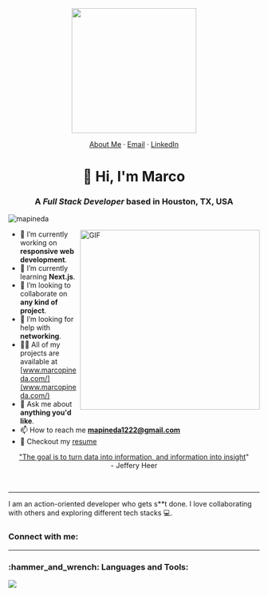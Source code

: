 <div id="header" align="center">
  <img src="https://i.giphy.com/media/v1.Y2lkPTc5MGI3NjExcWljaGtzdDlhd3BoN2xveHJscHY5OTN0ZTh2bHduamxkdXk1d2FleSZlcD12MV9pbnRlcm5hbF9naWZfYnlfaWQmY3Q9Zw/bGgsc5mWoryfgKBx1u/giphy.gif" width="250"/>
</div>
<p align="center">
    <a href="https://mapineda.github.io">About Me</a>
    ·
    <a href="mailto:mapineda1222@gmail.com">Email</a>
    ·
    <a href="https://linkedin.com/in/pinedamarco">LinkedIn</a>
</p>

<h1 align="center">👋 Hi, I'm Marco</h1>
<h3 align="center">A <i>Full Stack Developer</i> based in Houston, TX, USA</h3>


<!-- <p align="center">
<img href="https://codetime.dev" alt="CodeTime Badge" src="https://img.shields.io/endpoint?style=social&color=222&url=https%3A%2F%2Fapi.codetime.dev%2Fshield%3Fid%3D20558%26project%3D%26in=0">
</p> -->

<p align="left"> <img src="https://komarev.com/ghpvc/?username=mapineda&label=Profile%20views&color=0e75b6&style=flat" alt="mapineda" /> </p>

<img align="right" alt="GIF" src="https://gh-uploads.s3.amazonaws.com/active-man-working-on-web-design.png" width="360px"/>

- 🔭 I’m currently working on **responsive web development**.
- 🌱 I’m currently learning **Next.js**.
- 👯 I’m looking to collaborate on **any kind of project**.
- 🤝 I’m looking for help with **networking**.
- 👨‍💻 All of my projects are available at [www.marcopineda.com/](www.marcopineda.com/)
- 💬 Ask me about **anything you'd like**.
- 📫 How to reach me **mapineda1222@gmail.com**
- 📝 Checkout my [resume](https://drive.google.com/file/d/1-HCCdhbppp1e-UTnMboE10oc8mIMQtNt/view?usp=sharing)

<p align="center"><u>"The goal is to turn data into information, and information into insight</u>"<br> - Jeffery Heer</p>
<br/>

---

<p align="left">I am an action-oriented developer who gets s**t done. I love collaborating with others and exploring different tech stacks 💻. </p>


<h3 align="left">Connect with me:</h3>
<p align="left">

<!-- [![My Skills](https://skillicons.dev/icons?i=codepen,devto,twitter,linkedin,stackoverflow,instagram)](https://hopp.bio/lindseyk) -->

</p>

---

<h3 align="left">:hammer_and_wrench: Languages and Tools:</h3>
<p align="left"> <a href="https://skillicons.dev" target="_blank" rel="noreferrer"> <img src="https://skillicons.dev/icons?i=nextjs,react,css,express,typescript,php,laravel,py,django,flask,git,js,mongodb,nodejs,postgres,sass,tailwind,bootstrap,postman,vscode,aws,angular,docker,mysql,nginx" /></a> 

<br /><br />
